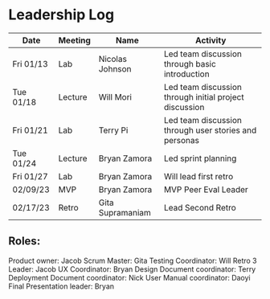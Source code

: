 # Leadership Log

| Date       | Meeting | Name            | Activity                                               |
| ---------- | ------- | --------------- | ------------------------------------------------------ |
| Fri 01/13  | Lab     | Nicolas Johnson | Led team discussion through basic introduction         |
| Tue 01/18  | Lecture | Will Mori       | Led team discussion through initial project discussion |
| Fri  01/21 | Lab     | Terry Pi        | Led team discussion through user stories and personas  |
| Tue 01/24  | Lecture | Bryan Zamora    | Led sprint planning                                    |
| Fri 01/27  | Lab     | Bryan Zamora    | Will lead first retro                                  |
| 02/09/23   | MVP     | Bryan Zamora    | MVP Peer Eval Leader                                   | 
| 02/17/23   | Retro   | Gita Supramaniam| Lead Second Retro                                      |

## Roles:

Product owner: Jacob
Scrum Master: Gita
Testing Coordinator: Will
Retro 3 Leader: Jacob
UX Coordinator: Bryan
Design Document coordinator: Terry
Deployment Document coordinator: Nick
User Manual coordinator: Daoyi
Final Presentation leader: Bryan
